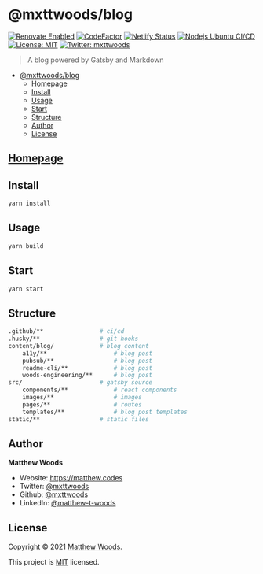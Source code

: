 <!-- @format -->

# @mxttwoods/blog

[![Renovate Enabled](https://img.shields.io/badge/renovate-enabled-brightgreen.svg)](https://renovatebot.com/)
[![CodeFactor](https://www.codefactor.io/repository/github/mxttwoods/blog/badge)](https://www.codefactor.io/repository/github/mxttwoods/blog)
[![Netlify Status](https://api.netlify.com/api/v1/badges/16a8cdbc-5655-4aeb-b6ed-ba6a41faca53/deploy-status)](https://app.netlify.com/sites/mxttwoods-blog/deploys)
[![Nodejs Ubuntu CI/CD](https://github.com/mxttwoods/blog/actions/workflows/ubuntu-latest.yml/badge.svg)](https://github.com/mxttwoods/blog/actions/workflows/ubuntu-latest.yml)
[![License: MIT](https://img.shields.io/badge/License-MIT-blue.svg)](LICENSE)
[![Twitter: mxttwoods](https://img.shields.io/twitter/follow/mxttwoods.svg?style=social)](https://twitter.com/mxttwoods)

> A blog powered by Gatsby and Markdown

- [@mxttwoods/blog](#mxttwoodsblog)
  - [Homepage](#homepage)
  - [Install](#install)
  - [Usage](#usage)
  - [Start](#start)
  - [Structure](#structure)
  - [Author](#author)
  - [License](#license)

## [Homepage](https://matthew.codes)

## Install

```bash
yarn install
```

## Usage

```bash
yarn build
```

## Start

```bash
yarn start
```

## Structure

```bash
.github/**                # ci/cd
.husky/**                 # git hooks
content/blog/             # blog content
    a11y/**                   # blog post
    pubsub/**                 # blog post
    readme-cli/**             # blog post
    woods-engineering/**      # blog post
src/                      # gatsby source
    components/**             # react components
    images/**                 # images
    pages/**                  # routes
    templates/**              # blog post templates
static/**                 # static files
```

## Author

**Matthew Woods**

- Website: <https://matthew.codes>
- Twitter: [@mxttwoods](https://twitter.com/mxttwoods)
- Github: [@mxttwoods](https://github.com/mxttwoods)
- LinkedIn: [@matthew-t-woods](https://linkedin.com/in/matthew-t-woods)

## License

Copyright © 2021 [Matthew Woods](https://github.com/mxttwoods).

This project is
[MIT](https://github.com/mxttwoods/blog/blob/master/LICENSE) licensed.
